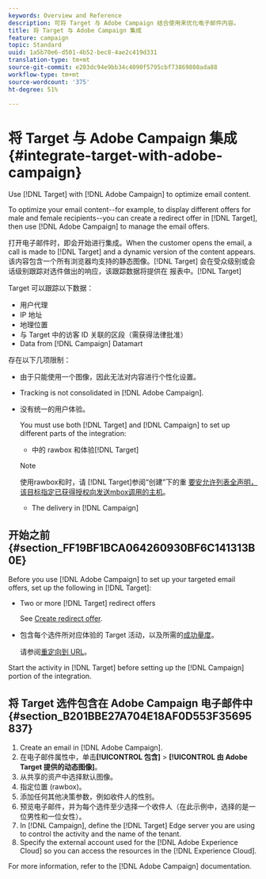 ```yaml
---
keywords: Overview and Reference
description: 可将 Target 与 Adobe Campaign 结合使用来优化电子邮件内容。
title: 将 Target 与 Adobe Campaign 集成
feature: campaign
topic: Standard
uuid: 1a5b70e6-d501-4b52-bec8-4ae2c419d331
translation-type: tm+mt
source-git-commit: e203dc94e9bb34c4090f5795cbf73869808ada88
workflow-type: tm+mt
source-wordcount: '375'
ht-degree: 51%

---
```



# 将 Target 与 Adobe Campaign 集成{#integrate-target-with-adobe-campaign}

Use [!DNL Target] with [!DNL Adobe Campaign] to optimize email content.

To optimize your email content--for example, to display different offers for male and female recipients--you can create a redirect offer in [!DNL Target], then use [!DNL Adobe Campaign] to manage the email offers.

打开电子邮件时，即会开始进行集成。When the customer opens the email, a call is made to [!DNL Target] and a dynamic version of the content appears. 该内容包含一个所有浏览器均支持的静态图像。[!DNL Target] 会在受众级别或会话级别跟踪对选件做出的响应，该跟踪数据将提供在 报表中。[!DNL Target]

Target 可以跟踪以下数据：

* 用户代理
* IP 地址
* 地理位置
* 与 Target 中的访客 ID 关联的区段（需获得法律批准）
* Data from [!DNL Campaign] Datamart

存在以下几项限制：

* 由于只能使用一个图像，因此无法对内容进行个性化设置。
* Tracking is not consolidated in [!DNL Adobe Campaign].
* 没有统一的用户体验。

   You must use both [!DNL Target] and [!DNL Campaign] to set up different parts of the integration:

   *  中的 rawbox 和体验[!DNL Target]
   >[!NOTE]
   >
   >使用rawbox和时，请 [!DNL Target]参阅“创建”下的重 [要安允许列表全声明，该目标指定已获得授权向发送mbox调用的主机](/help/administrating-target/hosts.md#allowlist)。

   * The delivery in [!DNL Campaign]



## 开始之前 {#section_FF19BF1BCA064260930BF6C141313B0E}

Before you use [!DNL Adobe Campaign] to set up your targeted email offers, set up the following in [!DNL Target]:

* Two or more [!DNL Target] redirect offers

   See [Create redirect offer](/help/c-experiences/c-manage-content/offer-redirect.md).
* 包含每个选件所对应体验的 Target 活动，以及所需的[成功量度](/help/c-activities/r-success-metrics/success-metrics.md)。

   请参阅[重定向到 URL](/help/c-experiences/c-visual-experience-composer/redirect-offer.md)。

Start the activity in [!DNL Target] before setting up the [!DNL Campaign] portion of the integration.

## 将 Target 选件包含在 Adobe Campaign 电子邮件中 {#section_B201BBE27A704E18AF0D553F35695837}

1. Create an email in [!DNL Adobe Campaign].
1. 在电子邮件属性中，单击&#x200B;**[!UICONTROL 包含]** > **[!UICONTROL 由 Adobe Target 提供的动态图像]**。
1. 从共享的资产中选择默认图像。
1. 指定位置 (rawbox)。
1. 添加任何其他决策参数，例如收件人的性别。
1. 预览电子邮件，并为每个选件至少选择一个收件人（在此示例中，选择的是一位男性和一位女性）。
1. In [!DNL Campaign], define the [!DNL Target] Edge server you are using to control the activity and the name of the tenant.
1. Specify the external account used for the [!DNL Adobe Experience Cloud] so you can access the resources in the [!DNL Experience Cloud].

For more information, refer to the [!DNL Adobe Campaign] documentation.
